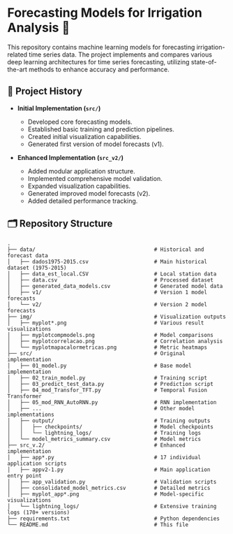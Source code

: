 # Forecasting Models for Irrigation Analysis 🌱

This repository contains machine learning models for forecasting irrigation-related time series data. The project implements and compares various deep learning architectures for time series forecasting, utilizing state-of-the-art methods to enhance accuracy and performance.

## 📜 Project History

- **Initial Implementation (`src/`)**
  - Developed core forecasting models.
  - Established basic training and prediction pipelines.
  - Created initial visualization capabilities.
  - Generated first version of model forecasts (v1).

- **Enhanced Implementation (`src_v2/`)**
  - Added modular application structure.
  - Implemented comprehensive model validation.
  - Expanded visualization capabilities.
  - Generated improved model forecasts (v2).
  - Added detailed performance tracking.

## 🗂 Repository Structure

```plaintext
.
├── data/                                      # Historical and forecast data
│   ├── dados1975-2015.csv                     # Main historical dataset (1975-2015)
│   ├── data_est_local.CSV                     # Local station data
│   ├── data.csv                               # Processed dataset
│   ├── generated_data_models.csv              # Generated model data
│   ├── v1/                                    # Version 1 model forecasts
│   └── v2/                                    # Version 2 model forecasts
├── img/                                       # Visualization outputs
│   ├── myplot*.png                            # Various result visualizations
│   ├── myplotcompmodels.png                   # Model comparisons
│   ├── myplotcorrelacao.png                   # Correlation analysis
│   └── myplotmapacalormetricas.png            # Metric heatmaps
├── src/                                       # Original implementation
│   ├── 01_model.py                            # Base model implementation
│   ├── 02_train_model.py                      # Training script
│   ├── 03_predict_test_data.py                # Prediction script
│   ├── 04_mod_Transfor_TFT.py                 # Temporal Fusion Transformer
│   ├── 05_mod_RNN_AutoRNN.py                  # RNN implementation
│   ├── ...                                    # Other model implementations
│   ├── output/                                # Training outputs
│   │   ├── checkpoints/                       # Model checkpoints
│   │   └── lightning_logs/                    # Training logs
│   └── model_metrics_summary.csv              # Model metrics
├── src_v.2/                                   # Enhanced implementation
│   ├── app*.py                                # 17 individual application scripts
│   ├── appv2-1.py                             # Main application entry point
│   ├── app_validation.py                      # Validation scripts
│   ├── consolidated_model_metrics.csv         # Detailed metrics
│   ├── myplot_app*.png                        # Model-specific visualizations
│   └── lightning_logs/                        # Extensive training logs (170+ versions)
├── requirements.txt                           # Python dependencies
└── README.md                                  # This file
